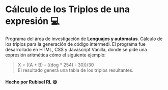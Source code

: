 # Cálculo de los Triplos de una expresión :computer:
Programa del área de investigación de **Lenguajes y autómatas**. Cálculo de los triplos para la generación de código intermedi.
El programa fue desarrollado en HTML, CSS y Javascript Vanilla, donde se pide una expresión aritmética cómo el siguiente ejemplo:
> X = ((A + B) - ((dog * 254) - 30))/30 <br>
El resultado generá una tabla de los triplos resultantes.

#### Hecho por Rubisel RL :smile:
